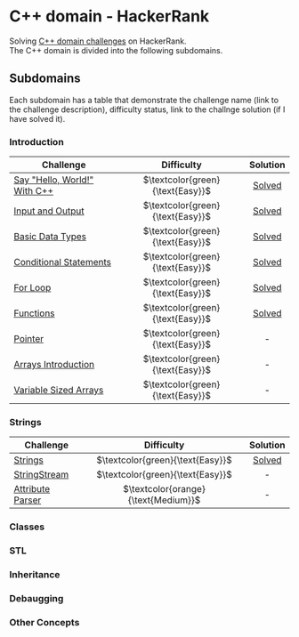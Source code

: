# C++ domain - HackerRank
Solving [C++ domain challenges](https://www.hackerrank.com/domains/cpp) on HackerRank.<br>
The C++ domain is divided into the following subdomains.<br>
## Subdomains
Each subdomain has a table that demonstrate the challenge name (link to the challenge description), difficulty status, link to the challnge solution (if I have solved it).
### Introduction
|  Challenge | Difficulty  |  Solution |  
|---------|:---------:|:---------:|
|[Say "Hello, World!" With C++](https://www.hackerrank.com/challenges/cpp-hello-world/problem) |  $\textcolor{green}{\text{Easy}}$ | [Solved](https://github.com/Yousef-Medhat56/hackerrank_cpp_domain/blob/main/introduction/hello_world.cpp)  |
|  [Input and Output](https://www.hackerrank.com/challenges/cpp-input-and-output/problem) | $\textcolor{green}{\text{Easy}}$  | [Solved](https://github.com/Yousef-Medhat56/hackerrank_cpp_domain/blob/main/introduction/input_and_output.cpp)  |
|  [Basic Data Types](https://www.hackerrank.com/challenges/c-tutorial-basic-data-types/problem) |  $\textcolor{green}{\text{Easy}}$ |  [Solved](https://github.com/Yousef-Medhat56/hackerrank_cpp_domain/blob/main/introduction/basic_data_types.cpp) |
| [Conditional Statements](https://www.hackerrank.com/challenges/c-tutorial-conditional-if-else/problem) | $\textcolor{green}{\text{Easy}}$| [Solved](https://github.com/Yousef-Medhat56/hackerrank_cpp_domain/blob/main/introduction/conditional_statements.cpp)|
|[For Loop](https://www.hackerrank.com/challenges/c-tutorial-for-loop/problem)|$\textcolor{green}{\text{Easy}}$| [Solved](https://github.com/Yousef-Medhat56/hackerrank_cpp_domain/blob/main/introduction/for_loop.cpp) |
|[Functions](https://www.hackerrank.com/challenges/c-tutorial-functions/problem)|$\textcolor{green}{\text{Easy}}$| [Solved](https://github.com/Yousef-Medhat56/hackerrank_cpp_domain/blob/main/introduction/functions.cpp) |
|[Pointer](https://www.hackerrank.com/challenges/c-tutorial-pointer/problem)|$\textcolor{green}{\text{Easy}}$|-|
|[Arrays Introduction](https://www.hackerrank.com/challenges/arrays-introduction)|$\textcolor{green}{\text{Easy}}$|-|
|[Variable Sized Arrays](https://www.hackerrank.com/challenges/variable-sized-arrays)|$\textcolor{green}{\text{Easy}}$| - |

### Strings
|  Challenge | Difficulty  |  Solution |  
|------------|:-----------:|:-----------:|
|[Strings](https://www.hackerrank.com/challenges/c-tutorial-strings)|$\textcolor{green}{\text{Easy}}$|[Solved](https://github.com/Yousef-Medhat56/hackerrank_cpp_domain/blob/main/strings/strings.cpp)|
|[StringStream](https://www.hackerrank.com/challenges/c-tutorial-stringstream)|$\textcolor{green}{\text{Easy}}$| - |
|[Attribute Parser](https://www.hackerrank.com/challenges/attribute-parser)|$\textcolor{orange}{\text{Medium}}$| - |
### Classes

### STL

### Inheritance

### Debaugging

### Other Concepts
